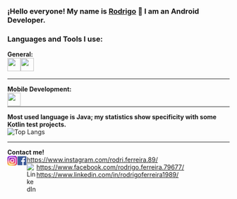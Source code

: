 ### ¡Hello everyone! My name is [Rodrigo](https://github.com/Ferre-89) 👋 I am an Android Developer. 

### Languages and Tools I use:

__General:__ 
<br />
<img align="bottom" src="https://raw.githubusercontent.com/jmnote/z-icons/master/svg/git.svg" width="30" height="30" />
<img align="left" src="https://raw.githubusercontent.com/jmnote/z-icons/master/svg/github.svg" width="30" height="30" />
<br />

---
__Mobile Development:__
<br />
<img align="left" src="https://raw.githubusercontent.com/jmnote/z-icons/master/svg/java.svg" width="30" height="30" />
<br />

---
__Most used language is Java; my statistics show specificity with some Kotlin test projects.__
<br />
![Top Langs](https://github-readme-stats.vercel.app/api/top-langs/?username=Ferre-89&show_icons=true&theme=tokyonight)
<br />

---
__Contact me!__
<br /><img align="left" alt="Instagram" width="22px" src="https://github.com/wle8300/instagram-logo/blob/master/logo.svg" />https://www.instagram.com/rodri.ferreira.89/
<img align="left" alt="Facebook" width="22px" src="https://raw.githubusercontent.com/devicons/devicon/2809b567852a4648062a2d3e7c1c531367458c0b/icons/facebook/facebook-original.svg" />https://www.facebook.com/rodrigo.ferreira.79677/
<img align="left" alt="LinkedIn" width="22px" src="https://cdn.worldvectorlogo.com/logos/linkedin-icon-2.svg" />https://www.linkedin.com/in/rodrigoferreira1989/
<br />


